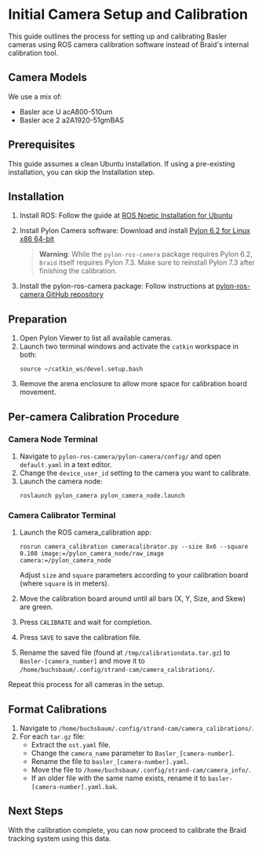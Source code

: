 # Initial Camera Setup and Calibration

This guide outlines the process for setting up and calibrating Basler cameras using ROS camera calibration software instead of Braid's internal calibration tool.

## Camera Models
We use a mix of:
- Basler ace U acA800-510um
- Basler ace 2 a2A1920-51gmBAS

## Prerequisites
This guide assumes a clean Ubuntu installation. If using a pre-existing installation, you can skip the Installation step.

## Installation

1. Install ROS:
   Follow the guide at [ROS Noetic Installation for Ubuntu](http://wiki.ros.org/noetic/Installation/Ubuntu)

2. Install Pylon Camera software:
   Download and install [Pylon 6.2 for Linux x86 64-bit](https://www2.baslerweb.com/de/downloads/downloads-software/software-pylon-6-2-0-linux-x86-64bit-debian/)

   > **Warning**: While the `pylon-ros-camera` package requires Pylon 6.2, `Braid` itself requires Pylon 7.3. Make sure to reinstall Pylon 7.3 after finishing the calibration.

3. Install the pylon-ros-camera package:
   Follow instructions at [pylon-ros-camera GitHub repository](https://github.com/basler/pylon-ros-camera/tree/master)

## Preparation

1. Open Pylon Viewer to list all available cameras.
2. Launch two terminal windows and activate the `catkin` workspace in both:
   ```
   source ~/catkin_ws/devel.setup.bash
   ```
3. Remove the arena enclosure to allow more space for calibration board movement.

## Per-camera Calibration Procedure

### Camera Node Terminal

1. Navigate to `pylon-ros-camera/pylon-camera/config/` and open `default.yaml` in a text editor.
2. Change the `device_user_id` setting to the camera you want to calibrate.
3. Launch the camera node:
   ```
   roslaunch pylon_camera pylon_camera_node.launch
   ```

### Camera Calibrator Terminal

1. Launch the ROS camera_calibration app:
   ```
   rosrun camera_calibration cameracalibrator.py --size 8x6 --square 0.108 image:=/pylon_camera_node/raw_image camera:=/pylon_camera_node
   ```
   Adjust `size` and `square` parameters according to your calibration board (where `square` is in meters).

2. Move the calibration board around until all bars (X, Y, Size, and Skew) are green.
3. Press `CALIBRATE` and wait for completion.
4. Press `SAVE` to save the calibration file.
5. Rename the saved file (found at `/tmp/calibrationdata.tar.gz`) to `Basler-[camera_number]` and move it to `/home/buchsbaum/.config/strand-cam/camera_calibrations/`.

Repeat this process for all cameras in the setup.

## Format Calibrations

1. Navigate to `/home/buchsbaum/.config/strand-cam/camera_calibrations/`.
2. For each `tar.gz` file:
   - Extract the `ost.yaml` file.
   - Change the `camera_name` parameter to `Basler_[camera-number]`.
   - Rename the file to `basler_[camera-number].yaml`.
   - Move the file to `/home/buchsbaum/.config/strand-cam/camera_info/`.
   - If an older file with the same name exists, rename it to `basler-[camera-number].yaml.bak`.

## Next Steps

With the calibration complete, you can now proceed to calibrate the Braid tracking system using this data.